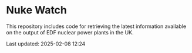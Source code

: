 # Nuke Watch

This repository includes code for retrieving the latest information available on the output of EDF nuclear power plants in the UK.

Last updated: 2025-02-08 12:24